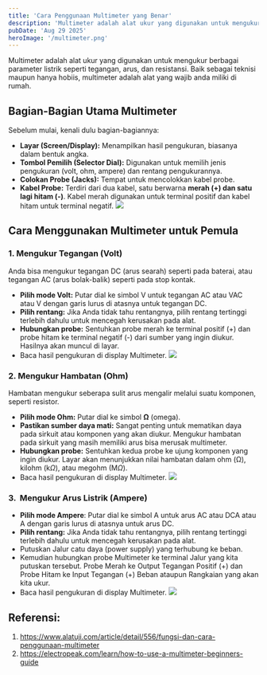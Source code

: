 ```yaml
---
title: 'Cara Penggunaan Multimeter yang Benar'
description: 'Multimeter adalah alat ukur yang digunakan untuk mengukur berbagai parameter listrik seperti tegangan, arus, dan resistansi. Baik sebagai teknisi maupun hanya hobiis, multimeter adalah alat yang wajib anda miliki di rumah.'
pubDate: 'Aug 29 2025'
heroImage: '/multimeter.png'
---
```


Multimeter adalah alat ukur yang digunakan untuk mengukur berbagai parameter listrik seperti tegangan, arus, dan resistansi. Baik sebagai teknisi maupun hanya hobiis, multimeter adalah alat yang wajib anda miliki di rumah.

## Bagian-Bagian Utama Multimeter
Sebelum mulai, kenali dulu bagian-bagiannya:
- **Layar (Screen/Display):** Menampilkan hasil pengukuran, biasanya dalam bentuk angka.
- **Tombol Pemilih (Selector Dial):** Digunakan untuk memilih jenis pengukuran (volt, ohm, ampere) dan rentang pengukurannya.
- **Colokan Probe (Jacks):** Tempat untuk mencolokkan kabel probe.
- **Kabel Probe:** Terdiri dari dua kabel, satu berwarna **merah (+) dan satu lagi hitam (-)**. Kabel merah digunakan untuk terminal positif dan kabel hitam untuk terminal negatif.
![](/multi-meter-sections.jpg)
## Cara Menggunakan Multimeter untuk Pemula
### 1. Mengukur Tegangan (Volt)
Anda bisa mengukur tegangan DC (arus searah) seperti pada baterai, atau tegangan AC (arus bolak-balik) seperti pada stop kontak.
- **Pilih mode Volt:** Putar dial ke simbol V untuk tegangan AC atau VAC atau V dengan garis lurus di atasnya untuk tegangan DC.
- **Pilih rentang:** Jika Anda tidak tahu rentangnya, pilih rentang tertinggi terlebih dahulu untuk mencegah kerusakan pada alat.
- **Hubungkan probe:** Sentuhkan probe merah ke terminal positif (+) dan probe hitam ke terminal negatif (-) dari sumber yang ingin diukur. Hasilnya akan muncul di layar.
- Baca hasil pengukuran di display Multimeter.
![](/multi-meter-voltage-measuring.jpg)
### 2. Mengukur Hambatan (Ohm)
Hambatan mengukur seberapa sulit arus mengalir melalui suatu komponen, seperti resistor.
- **Pilih mode Ohm:** Putar dial ke simbol **Ω** (omega).
- **Pastikan sumber daya mati:** Sangat penting untuk mematikan daya pada sirkuit atau komponen yang akan diukur. Mengukur hambatan pada sirkuit yang masih memiliki arus bisa merusak multimeter.
- **Hubungkan probe:** Sentuhkan kedua probe ke ujung komponen yang ingin diukur. Layar akan menunjukkan nilai hambatan dalam ohm (Ω), kilohm (k$\Omega$), atau megohm (M$\Omega$).
- Baca hasil pengukuran di display Multimeter.
![](/multi-meter-resistor-test.jpg)
### 3.  Mengukur Arus Listrik (Ampere)
- **Pilih mode Ampere**: Putar dial ke simbol A untuk arus AC atau DCA atau A dengan garis lurus di atasnya untuk arus DC.
- **Pilih rentang:** Jika Anda tidak tahu rentangnya, pilih rentang tertinggi terlebih dahulu untuk mencegah kerusakan pada alat.
- Putuskan Jalur catu daya (power supply) yang terhubung ke beban.
- Kemudian hubungkan probe Multimeter ke terminal Jalur yang kita putuskan tersebut. Probe Merah ke Output Tegangan Positif (+) dan Probe Hitam ke Input Tegangan (+) Beban ataupun Rangkaian yang akan kita ukur.
- Baca hasil pengukuran di display Multimeter.
![](/multi-meter-current-measuring.jpg)

## Referensi:
1. https://www.alatuji.com/article/detail/556/fungsi-dan-cara-penggunaan-multimeter
2. https://electropeak.com/learn/how-to-use-a-multimeter-beginners-guide
